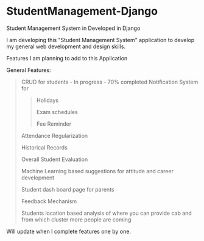 # StudentManagement-Django
Student Management System in Developed in Django

I am developing this "Student Management System" application to develop my general web development and design skills.

Features I am planning to add to this Application

General Features:	
> CRUD for students - In progress - 70% completed
> Notification System for 
>> Holidays
>> 
>> Exam schedules
>>  
>> Fee Reminder
>> 
> Attendance Regularization
> 
> Historical Records
> 
> Overall Student Evaluation
> 
> Machine Learning based suggestions for attitude and career development
>
>  Student dash board page for parents
>  
>  Feedback Mechanism
>
>  Students location based analysis of where you can provide cab and from which cluster more people are coming

Will update when I complete features one by one.

